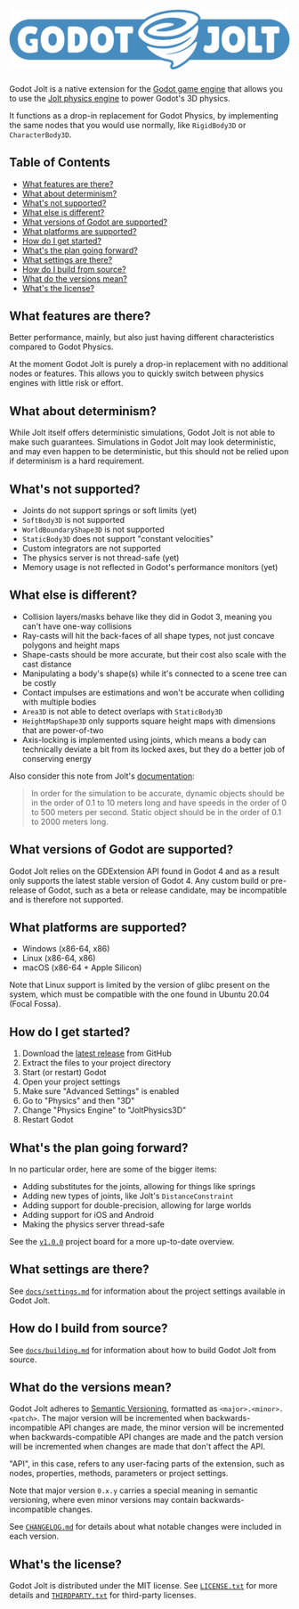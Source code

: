 # ![Godot Jolt][log]

Godot Jolt is a native extension for the [Godot game engine][god] that allows you to use the [Jolt
physics engine][jlt] to power Godot's 3D physics.

It functions as a drop-in replacement for Godot Physics, by implementing the same nodes that you
would use normally, like `RigidBody3D` or `CharacterBody3D`.

## Table of Contents

- [What features are there?](#what-features-are-there)
- [What about determinism?](#what-about-determinism)
- [What's not supported?](#whats-not-supported)
- [What else is different?](#what-else-is-different)
- [What versions of Godot are supported?](#what-versions-of-godot-are-supported)
- [What platforms are supported?](#what-platforms-are-supported)
- [How do I get started?](#how-do-i-get-started)
- [What's the plan going forward?](#whats-the-plan-going-forward)
- [What settings are there?](#what-settings-are-there)
- [How do I build from source?](#how-do-i-build-from-source)
- [What do the versions mean?](#what-do-the-versions-mean)
- [What's the license?](#whats-the-license)

## What features are there?

Better performance, mainly, but also just having different characteristics compared to Godot
Physics.

At the moment Godot Jolt is purely a drop-in replacement with no additional nodes or features. This
allows you to quickly switch between physics engines with little risk or effort.

## What about determinism?

While Jolt itself offers deterministic simulations, Godot Jolt is not able to make such guarantees.
Simulations in Godot Jolt may look deterministic, and may even happen to be deterministic, but this
should not be relied upon if determinism is a hard requirement.

## What's not supported?

- Joints do not support springs or soft limits (yet)
- `SoftBody3D` is not supported
- `WorldBoundaryShape3D` is not supported
- `StaticBody3D` does not support "constant velocities"
- Custom integrators are not supported
- The physics server is not thread-safe (yet)
- Memory usage is not reflected in Godot's performance monitors (yet)

## What else is different?

- Collision layers/masks behave like they did in Godot 3, meaning you can't have one-way collisions
- Ray-casts will hit the back-faces of all shape types, not just concave polygons and height maps
- Shape-casts should be more accurate, but their cost also scale with the cast distance
- Manipulating a body's shape(s) while it's connected to a scene tree can be costly
- Contact impulses are estimations and won't be accurate when colliding with multiple bodies
- `Area3D` is not able to detect overlaps with `StaticBody3D`
- `HeightMapShape3D` only supports square height maps with dimensions that are power-of-two
- Axis-locking is implemented using joints, which means a body can technically deviate a bit from
  its locked axes, but they do a better job of conserving energy

Also consider this note from Jolt's [documentation][jdc]:

> In order for the simulation to be accurate, dynamic objects should be in the order of 0.1 to 10
> meters long and have speeds in the order of 0 to 500 meters per second. Static object should be in
> the order of 0.1 to 2000 meters long.

## What versions of Godot are supported?

Godot Jolt relies on the GDExtension API found in Godot 4 and as a result only supports the latest
stable version of Godot 4. Any custom build or pre-release of Godot, such as a beta or release
candidate, may be incompatible and is therefore not supported.

## What platforms are supported?

- Windows (x86-64, x86)
- Linux (x86-64, x86)
- macOS (x86-64 + Apple Silicon)

Note that Linux support is limited by the version of glibc present on the system, which must be
compatible with the one found in Ubuntu 20.04 (Focal Fossa).

## How do I get started?

1. Download the [latest release][rls] from GitHub
2. Extract the files to your project directory
3. Start (or restart) Godot
4. Open your project settings
5. Make sure "Advanced Settings" is enabled
6. Go to "Physics" and then "3D"
7. Change "Physics Engine" to "JoltPhysics3D"
8. Restart Godot

## What's the plan going forward?

In no particular order, here are some of the bigger items:

- Adding substitutes for the joints, allowing for things like springs
- Adding new types of joints, like Jolt's `DistanceConstraint`
- Adding support for double-precision, allowing for large worlds
- Adding support for iOS and Android
- Making the physics server thread-safe

See the [`v1.0.0`][prj] project board for a more up-to-date overview.

## What settings are there?

See [`docs/settings.md`][set] for information about the project settings available in Godot Jolt.

## How do I build from source?

See [`docs/building.md`][bld] for information about how to build Godot Jolt from source.

## What do the versions mean?

Godot Jolt adheres to [Semantic Versioning][smv], formatted as `<major>.<minor>.<patch>`. The major
version will be incremented when backwards-incompatible API changes are made, the minor version will
be incremented when backwards-compatible API changes are made and the patch version will be
incremented when changes are made that don't affect the API.

"API", in this case, refers to any user-facing parts of the extension, such as nodes, properties,
methods, parameters or project settings.

Note that major version `0.x.y` carries a special meaning in semantic versioning, where even minor
versions may contain backwards-incompatible changes.

See [`CHANGELOG.md`][chl] for details about what notable changes were included in each version.

## What's the license?

Godot Jolt is distributed under the MIT license. See [`LICENSE.txt`][lic] for more details and
[`THIRDPARTY.txt`][trd] for third-party licenses.

[log]: docs/logo.svg
[god]: https://godotengine.org/
[jlt]: https://github.com/jrouwe/JoltPhysics
[jdc]: https://jrouwe.github.io/JoltPhysics/
[rls]: https://github.com/godot-jolt/godot-jolt/releases/latest
[prj]: https://github.com/orgs/godot-jolt/projects/1
[set]: docs/settings.md
[bld]: docs/building.md
[smv]: https://semver.org/spec/v2.0.0.html
[chl]: CHANGELOG.md
[lic]: LICENSE.txt
[trd]: THIRDPARTY.txt
